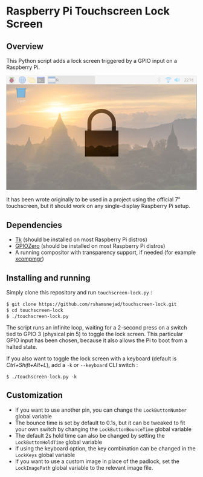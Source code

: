 # Raspberry Pi Touchscreen Lock Screen

## Overview

This Python script adds a lock screen triggered by a GPIO input on a Raspberry Pi.

![Example on Raspbian](.readme/Raspbian_preview.png)

It has been wrote originally to be used in a project using the official 7" touchscreen, but it should work on any single-display Raspberry Pi setup.

## Dependencies

* [Tk](https://www.tcl.tk/software/tcltk/) (should be installed on most Raspberry Pi distros)
* [GPIOZero](https://github.com/gpiozero/gpiozero) (should be installed on most Raspberry Pi distros)
* A running compositor with transparency support, if needed (for example [xcompmgr](https://github.com/freedesktop/xcompmgr))

## Installing and running

Simply clone this repository and run `touchscreen-lock.py` :

```
$ git clone https://github.com/rshamsnejad/touchscreen-lock.git
$ cd touchscreen-lock
$ ./touchscreen-lock.py
```
The script runs an infinite loop, waiting for a 2-second press on a switch tied to GPIO 3 (physical pin 5) to toggle the lock screen. This particular GPIO input has been chosen, because it also allows the Pi to boot from a halted state.

If you also want to toggle the lock screen with a keyboard (default is *Ctrl+Shift+Alt+L*), add a `-k` or `--keyboard` CLI switch :

```
$ ./touchscreen-lock.py -k
```

## Customization

* If you want to use another pin, you can change the `LockButtonNumber` global variable
* The bounce time is set by default to 0.1s, but it can be tweaked to fit your own switch by changing the `LockButtonBounceTime` global variable
* The default 2s hold time can also be changed by setting the `LockButtonHoldTime` global variable
* If using the keyboard option, the key combination can be changed in the `LockKeys` global variable
* If you want to use a custom image in place of the padlock, set the `LockImagePath` global variable to the relevant image file.
